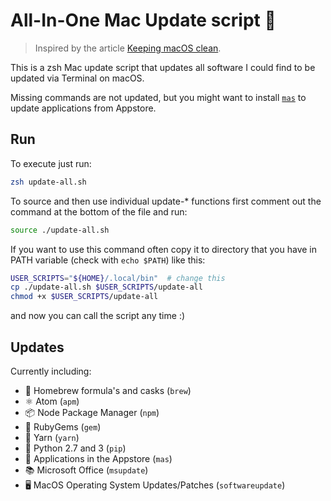 # All-In-One Mac Update script 🍎

> Inspired by the article
[Keeping macOS clean](https://medium.com/@waxzce/keeping-macos-clean-this-is-my-osx-brew-update-cli-command-6c8f12dc1731).

This is a zsh Mac update script that updates all software I could find to be updated via Terminal on macOS.

Missing commands are not updated, but you might want
to install [`mas`](https://github.com/mas-cli/mas) to update applications from Appstore.

## Run

To execute just run:

```sh
zsh update-all.sh
```

To source and then use individual update-* functions first
comment out the command at the bottom of the file and run:

```sh
source ./update-all.sh
```

If you want to use this command often copy it to directory that you
have in PATH variable (check with `echo $PATH`) like this:

```sh
USER_SCRIPTS="${HOME}/.local/bin"  # change this
cp ./update-all.sh $USER_SCRIPTS/update-all
chmod +x $USER_SCRIPTS/update-all
```

and now you can call the script any time :)


## Updates

Currently including:

- 🍺 Homebrew formula's and casks (`brew`)
- ⚛️ Atom (`apm`)
- 📦 Node Package Manager (`npm`)
- 💎 RubyGems (`gem`)
- 🧶 Yarn (`yarn`)
- 🐍 Python 2.7 and 3 (`pip`)
- 🔵 Applications in the Appstore (`mas`)
- 📚 Microsoft Office (`msupdate`)
- 🖥 MacOS Operating System Updates/Patches (`softwareupdate`)

